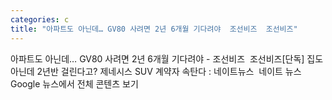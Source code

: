```yaml
---
categories: c
title: "아파트도 아닌데… GV80 사려면 2년 6개월 기다려야  조선비즈  조선비즈"
---
```

아파트도 아닌데… GV80 사려면 2년 6개월 기다려야 - 조선비즈&nbsp;&nbsp;조선비즈[단독] 집도 아닌데 2년반 걸린다고? 제네시스 SUV 계약자 속탄다 : 네이트뉴스&nbsp;&nbsp;네이트 뉴스Google 뉴스에서 전체 콘텐츠 보기